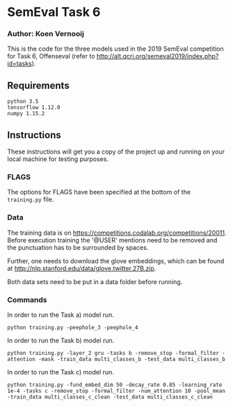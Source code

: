 # SemEval Task 6
  
### Author: Koen Vernooij

This is the code for the three models used in the 2019 SemEval competition for Task 6, Offenseval (refer to http://alt.qcri.org/semeval2019/index.php?id=tasks).

## Requirements

```
python 3.5
tensorflow 1.12.0
numpy 1.15.2
```


## Instructions

These instructions will get you a copy of the project up and running on your local machine for testing purposes.

### FLAGS

The options for FLAGS have been specified at the bottom of the `training.py` file.

### Data

The training data is on https://competitions.codalab.org/competitions/20011.
Before execution training the '@USER' mentions need to be removed and the punctuation has to be surrounded by spaces.

Further, one needs to download the glove embeddings, which can be found at http://nlp.stanford.edu/data/glove.twitter.27B.zip.

Both data sets need to be put in a data folder before running.

### Commands

In order to run the Task a) model run.

```
python training.py -peephole_3 -peephole_4
```

In order to run the Task b) model run.

```
python training.py -layer_2 gru -tasks b -remove_stop -formal_filter -attention -mask -train_data multi_classes_b -test_data multi_classes_b
```

In order to run the Task c) model run.

```
python training.py -fund_embed_dim 50 -decay_rate 0.85 -learning_rate 1e-4 -tasks c -remove_stop -formal_filter -num_attention 10 -pool_mean -train_data multi_classes_c_clean -test_data multi_classes_c_clean
```

